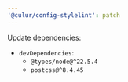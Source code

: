```yaml
---
'@culur/config-stylelint': patch
---
```


Update dependencies:

- `devDependencies`:
  - `@types/node@^22.5.4`
  - `postcss@^8.4.45`
